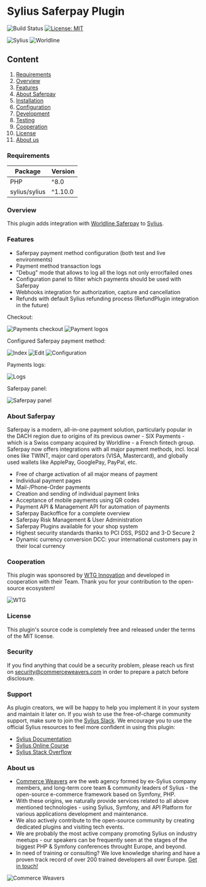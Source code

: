 # Sylius Saferpay Plugin

![Build Status](https://github.com/CommerceWeavers/SyliusSaferpayPlugin/actions/workflows/build.yaml/badge.svg)
[![License: MIT](https://img.shields.io/badge/License-MIT-yellow.svg)](https://opensource.org/licenses/MIT)

![Sylius](docs/img/sylius.png) ![Worldline](docs/img/worldline.png)

## Content

1. [Requirements](#requirements)
1. [Overview](#overview)
1. [Features](#features)
1. [About Saferpay](#about-saferpay)
1. [Installation](docs/installation.md)
1. [Configuration](docs/configuration.md)
1. [Development](docs/development.md)
1. [Testing](docs/testing.md)
1. [Cooperation](#cooperation)
1. [License](#license)
1. [About us](#about-us)

### Requirements

| Package       | Version |
|---------------|---------|
| PHP           | ^8.0    |
| sylius/sylius | ^1.10.0 |

### Overview

This plugin adds integration with [Worldline Saferpay](https://www.saferpay.com) to [Sylius](https://github.com/Sylius/Sylius).

### Features

- Saferpay payment method configuration (both test and live environments)
- Payment method transaction logs
- "Debug" mode that allows to log all the logs not only error/failed ones
- Configuration panel to filter which payments should be used with Saferpay
- Webhooks integration for authorization, capture and cancellation
- Refunds with default Sylius refunding process (RefundPlugin integration in the future)

Checkout:

![Payments checkout](docs/img/overview/payments-checkout.png)
![Payment logos](docs/img/overview/payment-logos.png)

Configured Saferpay payment method:

![Index](docs/img/overview/payment-methods.png)
![Edit](docs/img/overview/edit-form.png)
![Configuration](docs/img/overview/payment-methods-configuration.png)

Payments logs:

![Logs](docs/img/overview/logs.png)

Saferpay panel:

![Saferpay panel](docs/img/overview/panel.png)

### About Saferpay

Saferpay is a modern, all-in-one payment solution, particularly popular in the DACH region due to origins of its
previous owner - SIX Payments - which is a Swiss company acquired by Worldline - a French fintech group. 
Saferpay now offers integrations with all major payment methods, incl. local ones like TWINT, major card operators
(VISA, Mastercard), and globally used wallets like ApplePay, GooglePay, PayPal, etc.

- Free of charge activation of all major means of payment
- Individual payment pages
- Mail-/Phone-Order payments
- Creation and sending of individual payment links
- Acceptance of mobile payments using QR codes
- Payment API & Management API for automation of payments
- Saferpay Backoffice for a complete overview
- Saferpay Risk Management & User Administration
- Saferpay Plugins available for your shop system
- Highest security standards thanks to PCI DSS, PSD2 and 3-D Secure 2
- Dynamic currency conversion DCC: your international customers pay in their local currency

### Cooperation

This plugin was sponsored by [WTG Innovation](https://www.wtg.com/innovation) and developed in cooperation
with their Team. Thank you for your contribution to the open-source ecosystem!

![WTG](docs/img/wtg.png)

### License

This plugin's source code is completely free and released under the terms of the MIT license.

### Security

If you find anything that could be a security problem, please reach us first on security@commerceweavers.com
in order to prepare a patch before disclosure.

### Support

As plugin creators, we will be happy to help you implement it in your system and maintain it later on.
If you wish to use the free-of-charge community support, make sure to join the [Sylius Slack](https://sylius-community.slack.com/).
We encourage you to use the official Sylius resources to feel more confident in using this plugin:

- [Sylius Documentation](https://docs.sylius.com/en/latest/)
- [Sylius Online Course](https://sylius.com/online-course/)
- [Sylius Stack Overflow](https://stackoverflow.com/questions/tagged/sylius)

### About us

- [Commerce Weavers](https://www.commerceweavers.com/) are the web agency formed by ex-Sylius company members, and long-term core team & community leaders of Sylius - the open-source e-commerce framework based on Symfony, PHP.
- With these origins, we naturally provide services related to all above mentioned technologies - using Sylius, Symfony, and API Platform for various applications development and maintenance.
- We also actively contribute to the open-source community by creating dedicated plugins and visiting tech events.
- We are probably the most active company promoting Sylius on industry meetups - our speakers can be frequently seen at the stages of the biggest PHP & Symfony conferences throught Europe, and beyond.
- In need of training or consulting? We love knowledge sharing and have a proven track record of over 200 trained developers all over Europe. [Get in touch!](https://www.commerceweavers.com/#contact)

![Commerce Weavers](docs/img/cw.png)
